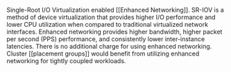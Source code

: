 Single-Root I/O Virtualization enabled [[Enhanced Networking]]. 
SR-IOV is a method of device virtualization that provides higher I/O performance and lower CPU utilization when compared to traditional virtualized network interfaces. Enhanced networking provides higher bandwidth, higher packet per second (PPS) performance, and consistently lower inter-instance latencies. There is no additional charge for using enhanced networking. Cluster [[placement groups]] would benefit from utilizing enhanced networking for tightly coupled workloads.
